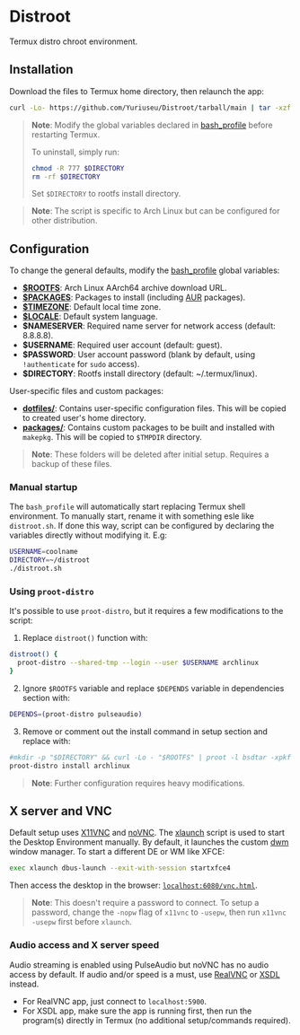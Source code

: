 # Distroot

Termux distro chroot environment.

## Installation

Download the files to Termux home directory, then relaunch the app:

```bash
curl -Lo- https://github.com/Yuriuseu/Distroot/tarball/main | tar -xzf - --exclude='README.md' --strip 1
```

> **Note**: Modify the global variables declared in [bash_profile](./.bash_profile) before restarting Termux.
>
> To uninstall, simply run:
>
> ```bash
> chmod -R 777 $DIRECTORY
> rm -rf $DIRECTORY
> ```
>
> Set `$DIRECTORY` to rootfs install directory.

> **Note**: The script is specific to Arch Linux but can be configured for other distribution.

## Configuration

To change the general defaults, modify the [bash_profile](./.bash_profile) global variables:

- [**$ROOTFS**](https://archlinuxarm.org/platforms/armv8/generic): Arch Linux AArch64 archive download URL.
- [**$PACKAGES**](https://archlinux.org/packages/): Packages to install (including [AUR](https://aur.archlinux.org/) packages).
- [**$TIMEZONE**](https://wiki.archlinux.org/title/System_time#Time_zone): Default local time zone.
- [**$LOCALE**](https://wiki.archlinux.org/title/locale): Default system language.
- **$NAMESERVER**: Required name server for network access (default: 8.8.8.8).
- **$USERNAME**: Required user account (default: guest).
- **$PASSWORD**: User account password (blank by default, using `!authenticate` for `sudo` access).
- **$DIRECTORY**: Rootfs install directory (default: ~/.termux/linux).

User-specific files and custom packages:

- [**dotfiles/**](./dotfiles): Contains user-specific configuration files. This will be copied to created user's home directory.
- [**packages/**](./packages): Contains custom packages to be built and installed with `makepkg`. This will be copied to `$TMPDIR` directory.

> **Note**: These folders will be deleted after initial setup. Requires a backup of these files.

### Manual startup

The `bash_profile` will automatically start replacing Termux shell environment. To manually start, rename it with something esle like `distroot.sh`. If done this way, script can be configured by declaring the variables directly without modifying it. E.g:

```bash
USERNAME=coolname
DIRECTORY=~/distroot
./distroot.sh
```

### Using `proot-distro`

It's possible to use `proot-distro`, but it requires a few modifications to the script:

1. Replace `distroot()` function with:

```bash
distroot() {
  proot-distro --shared-tmp --login --user $USERNAME archlinux
}
```

2. Ignore `$ROOTFS` variable and replace `$DEPENDS` variable in dependencies section with:

```bash
DEPENDS=(proot-distro pulseaudio)
```

3. Remove or comment out the install command in setup section and replace with:

```bash
#mkdir -p "$DIRECTORY" && curl -Lo - "$ROOTFS" | proot -l bsdtar -xpkf - -C "$DIRECTORY"
proot-distro install archlinux
```

> **Note**: Further configuration requires heavy modifications.

## X server and VNC

Default setup uses [X11VNC](https://wiki.archlinux.org/title/x11vnc) and [noVNC](https://novnc.com/). The [xlaunch](./dotfiles/.local/bin/xlaunch) script is used to start the Desktop Environment manually. By default, it launches the custom [dwm](./packages/dwm) window manager. To start a different DE or WM like XFCE:

```bash
exec xlaunch dbus-launch --exit-with-session startxfce4
```

Then access the desktop in the browser: [`localhost:6080/vnc.html`](http://localhost:6080/vnc.html).

> **Note**: This doesn't require a password to connect. To setup a password, change the `-nopw` flag of `x11vnc` to `-usepw`, then run `x11vnc -usepw` first before `xlaunch`.

### Audio access and X server speed

Audio streaming is enabled using PulseAudio but noVNC has no audio access by default. If audio and/or speed is a must, use [RealVNC](https://www.realvnc.com/) or [XSDL](https://github.com/pelya/xserver-xsdl) instead.

- For RealVNC app, just connect to `localhost:5900`.
- For XSDL app, make sure the app is running first, then run the program(s) directly in Termux (no additional setup/commands required).
